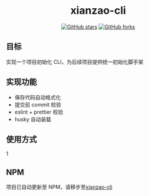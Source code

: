 <br />
<h1 align="center">xianzao-cli</h1>
<p align="center">
<a href="https://github.com/xianzao/xianzao-cli/stargazers"><img alt="GitHub stars" src="https://img.shields.io/github/stars/xianzao/xianzao-cli"></a>
<a href="https://github.com/xianzao/xianzao-cli/network"><img alt="GitHub forks" src="https://img.shields.io/github/forks/xianzao/xianzao-cli"></a>
</p>

## 目标

实现一个项目初始化 CLI，为后续项目提供统一初始化脚手架

## 实现功能

- 保存代码自动格式化
- 提交前 commit 校验
- eslint + prettier 校验
- husky 自动装载

## 使用方式

1

## NPM

项目已自动更新至 NPM，请移步至[xianzao-cli](https://www.npmjs.com/package/xianzao-cli)
